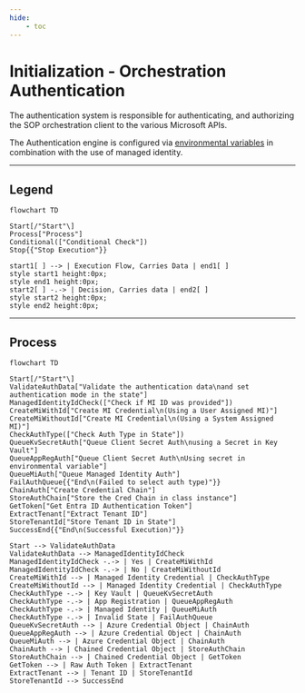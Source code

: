 ```yaml
---
hide:
    - toc
---
```

# Initialization - Orchestration Authentication

The authentication system is responsible for authenticating, and authorizing the SOP orchestration client to the various Microsoft APIs.

The Authentication engine is configured via [environmental variables](../../../Reference/Settings/Environmental-Variables-Reference.md) in combination with the use of managed identity.

---

## Legend

``` mermaid
flowchart TD

Start[/"Start"\]
Process["Process"]
Conditional(["Conditional Check"])
Stop{{"Stop Execution"}}

start1[ ] --> | Execution Flow, Carries Data | end1[ ]
style start1 height:0px;
style end1 height:0px;
start2[ ] -.-> | Decision, Carries data | end2[ ]
style start2 height:0px;
style end2 height:0px;
```

---

## Process

``` mermaid
flowchart TD

Start[/"Start"\]
ValidateAuthData["Validate the authentication data\nand set authentication mode in the state"]
ManagedIdentityIdCheck(["Check if MI ID was provided"])
CreateMiWithId["Create MI Credential\n(Using a User Assigned MI)"]
CreateMiWithoutId["Create MI Credential\n(Using a System Assigned MI)"]
CheckAuthType(["Check Auth Type in State"])
QueueKvSecretAuth["Queue Client Secret Auth\nusing a Secret in Key Vault"]
QueueAppRegAuth["Queue Client Secret Auth\nUsing secret in environmental variable"]
QueueMiAuth["Queue Managed Identity Auth"]
FailAuthQueue{{"End\n(Failed to select auth type)"}}
ChainAuth["Create Credential Chain"]
StoreAuthChain["Store the Cred Chain in class instance"]
GetToken["Get Entra ID Authentication Token"]
ExtractTenant["Extract Tenant ID"]
StoreTenantId["Store Tenant ID in State"]
SuccessEnd{{"End\n(Successful Execution)"}}

Start --> ValidateAuthData
ValidateAuthData --> ManagedIdentityIdCheck
ManagedIdentityIdCheck -.-> | Yes | CreateMiWithId
ManagedIdentityIdCheck -.-> | No | CreateMiWithoutId
CreateMiWithId --> | Managed Identity Credential | CheckAuthType
CreateMiWithoutId --> | Managed Identity Credential | CheckAuthType
CheckAuthType -.-> | Key Vault | QueueKvSecretAuth
CheckAuthType -.-> | App Registration | QueueAppRegAuth
CheckAuthType -.-> | Managed Identity | QueueMiAuth
CheckAuthType -.-> | Invalid State | FailAuthQueue
QueueKvSecretAuth --> | Azure Credential Object | ChainAuth
QueueAppRegAuth --> | Azure Credential Object | ChainAuth
QueueMiAuth --> | Azure Credential Object | ChainAuth
ChainAuth --> | Chained Credential Object | StoreAuthChain
StoreAuthChain --> | Chained Credential Object | GetToken
GetToken --> | Raw Auth Token | ExtractTenant
ExtractTenant --> | Tenant ID | StoreTenantId
StoreTenantId --> SuccessEnd
```
